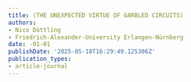 ```yaml
---
title: (THE UNEXPECTED VIRTUE OF GARBLED CIRCUITS)
authors:
- Nico Döttling
- Friedrich-Alexander-University Erlangen-Nürnberg
date: -01-01
publishDate: '2025-05-18T16:29:49.125306Z'
publication_types:
- article-journal
---
```

